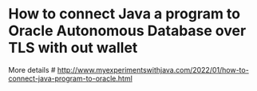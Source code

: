 # How to connect Java a program to Oracle Autonomous Database over TLS with out wallet

More details # http://www.myexperimentswithjava.com/2022/01/how-to-connect-java-program-to-oracle.html
